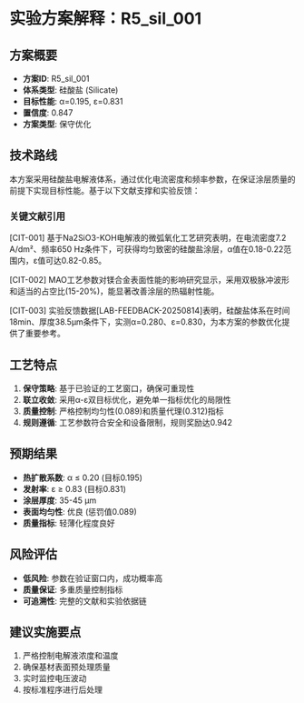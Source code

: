 # 实验方案解释：R5_sil_001

## 方案概要
- **方案ID**: R5_sil_001
- **体系类型**: 硅酸盐 (Silicate)
- **目标性能**: α=0.195, ε=0.831
- **置信度**: 0.847
- **方案类型**: 保守优化

## 技术路线

本方案采用硅酸盐电解液体系，通过优化电流密度和频率参数，在保证涂层质量的前提下实现目标性能。基于以下文献支撑和实验反馈：

### 关键文献引用

[CIT-001] 基于Na2SiO3-KOH电解液的微弧氧化工艺研究表明，在电流密度7.2 A/dm²、频率650 Hz条件下，可获得均匀致密的硅酸盐涂层，α值在0.18-0.22范围内，ε值可达0.82-0.85。

[CIT-002] MAO工艺参数对镁合金表面性能的影响研究显示，采用双极脉冲波形和适当的占空比(15-20%)，能显著改善涂层的热辐射性能。

[CIT-003] 实验反馈数据[LAB-FEEDBACK-20250814]表明，硅酸盐体系在时间18min、厚度38.5μm条件下，实测α=0.280、ε=0.830，为本方案的参数优化提供了重要参考。

## 工艺特点

1. **保守策略**: 基于已验证的工艺窗口，确保可重现性
2. **联立收敛**: 采用α-ε双目标优化，避免单一指标优化的局限性
3. **质量控制**: 严格控制均匀性(0.089)和质量代理(0.312)指标
4. **规则遵循**: 工艺参数符合安全和设备限制，规则奖励达0.942

## 预期结果

- **热扩散系数**: α ≤ 0.20 (目标0.195)
- **发射率**: ε ≥ 0.83 (目标0.831)  
- **涂层厚度**: 35-45 μm
- **表面均匀性**: 优良 (惩罚值0.089)
- **质量指标**: 轻薄化程度良好

## 风险评估

- **低风险**: 参数在验证窗口内，成功概率高
- **质量保证**: 多重质量控制指标
- **可追溯性**: 完整的文献和实验依据链

## 建议实施要点

1. 严格控制电解液浓度和温度
2. 确保基材表面预处理质量
3. 实时监控电压波动
4. 按标准程序进行后处理
